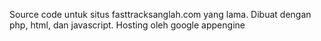 Source code untuk situs fasttracksanglah.com yang lama. Dibuat dengan php, html, dan javascript. Hosting oleh google appengine
